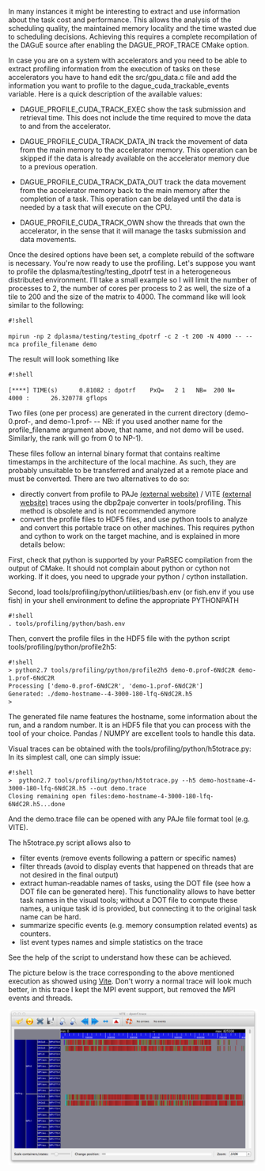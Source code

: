 In many instances it might be interesting to extract and use information about the task cost and performance. This allows the analysis of the scheduling quality, the maintained memory locality and the time wasted due to scheduling decisions. Achieving this requires a complete recompilation of the DAGuE source after enabling the DAGUE_PROF_TRACE CMake option.

In case you are on a system with accelerators and you need to be able to extract profiling information from the execution of tasks on these accelerators you have to hand edit the src/gpu_data.c file and add the information you want to profile to the dague_cuda_trackable_events variable. Here is a quick description of the available values:

* DAGUE_PROFILE_CUDA_TRACK_EXEC show the task submission and retrieval time. This does not include the time required to move the data to and from the accelerator.

* DAGUE_PROFILE_CUDA_TRACK_DATA_IN track the movement of data from the main memory to the accelerator memory. This operation can be skipped if the data is already available on the accelerator memory due to a previous operation.

* DAGUE_PROFILE_CUDA_TRACK_DATA_OUT track the data movement from the accelerator memory back to the main memory after the completion of a task. This operation can be delayed until the data is needed by a task that will execute on the CPU.

* DAGUE_PROFILE_CUDA_TRACK_OWN show the threads that own the accelerator, in the sense that it will manage the tasks submission and data movements.

Once the desired options have been set, a complete rebuild of the software is necessary. You're now ready to use the profiling. Let's suppose you want to profile the dplasma/testing/testing_dpotrf test in a heterogeneous distributed environment. I'll take a small example so I will limit the number of processes to 2, the number of cores per process to 2 as well, the size of a tile to 200 and the size of the matrix to 4000. The command like will look similar to the following:


```
#!shell

mpirun -np 2 dplasma/testing/testing_dpotrf -c 2 -t 200 -N 4000 -- --mca profile_filename demo

```

The result will look something like

```
#!shell

[****] TIME(s)      0.81082 : dpotrf	PxQ=   2 1   NB=  200 N=    4000 :      26.320778 gflops

```

Two files (one per process) are generated in the current directory (demo-0.prof-<random number>, and demo-1.prof-<random number> -- NB: if you used another name for the profile_filename argument above, that name, and not demo will be used. Similarly, the rank will go from 0 to NP-1). 

These files follow an internal binary format that contains realtime timestamps in the architecture of the local machine. As such, they are probably unsuitable to be transferred and analyzed at a remote place and must be converted. There are two alternatives to do so:

* directly convert from profile to PAJe [(external website)](http://paje.sourceforge.net/) / VITE [(external website)](http://vite.gforge.inria.fr/) traces using the dbp2paje converter in tools/profiling. This method is obsolete and is not recommended anymore
* convert the profile files to HDF5 files, and use python tools to analyze and convert this portable trace on other machines. This requires python and cython to work on the target machine, and is explained in more details below:

First, check that python is supported by your PaRSEC compilation from the output of CMake. It should not complain about python or cython not working. If it does, you need to upgrade your python / cython installation.

Second, load tools/profiling/python/utilities/bash.env (or fish.env if you use fish) in your shell environment to define the appropriate PYTHONPATH

```
#!shell
. tools/profiling/python/bash.env
```

Then, convert the profile files in the HDF5 file with the python script tools/profiling/python/profile2h5:

```
#!shell
> python2.7 tools/profiling/python/profile2h5 demo-0.prof-6NdC2R demo-1.prof-6NdC2R 
Processing ['demo-0.prof-6NdC2R', 'demo-1.prof-6NdC2R']
Generated: ./demo-hostname--4-3000-180-lfq-6NdC2R.h5
>
```

The generated file name features the hostname, some information about the run, and a random number. It is an HDF5 file that you can process with the tool of your choice. Pandas / NUMPY are excellent tools to handle this data.

Visual traces can be obtained with the tools/profiling/python/h5totrace.py: In its simplest call, one can simply issue:
```
#!shell
>  python2.7 tools/profiling/python/h5totrace.py --h5 demo-hostname-4-3000-180-lfq-6NdC2R.h5 --out demo.trace
Closing remaining open files:demo-hostname-4-3000-180-lfq-6NdC2R.h5...done
```

And the demo.trace file can be opened with any PAJe file format tool (e.g. VITE).

The h5totrace.py script allows also to
* filter events (remove events following a pattern or specific names)
* filter threads (avoid to display events that happened on threads that are not desired in the final output)
* extract human-readable names of tasks, using the DOT file (see how a DOT file can be generated here). This functionality allows to have better task names in the visual tools; without a DOT file to compute these names, a unique task id is provided, but connecting it to the original task name can be hard.
* summarize specific events (e.g. memory consumption related events) as counters.
* list event types names and simple statistics on the trace

See the help of the script to understand how these can be achieved.

The picture below is the trace corresponding to the above mentioned execution as showed using [Vite](http://vite.gforge.inria.fr/). Don't worry a normal trace will look much better, in this trace I kept the MPI event support, but removed the MPI events and threads. 

![Vite Trace](files/dpotrf.trace.png)